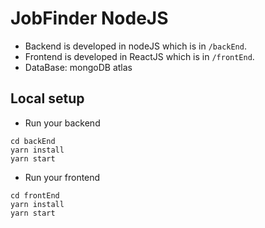 # JobFinder NodeJS

- Backend is developed in nodeJS which is in `/backEnd`.
- Frontend is developed in ReactJS which is in `/frontEnd`.
- DataBase: mongoDB atlas

## Local setup

- Run your backend

```
cd backEnd
yarn install
yarn start
```

- Run your frontend

```
cd frontEnd
yarn install
yarn start
```
